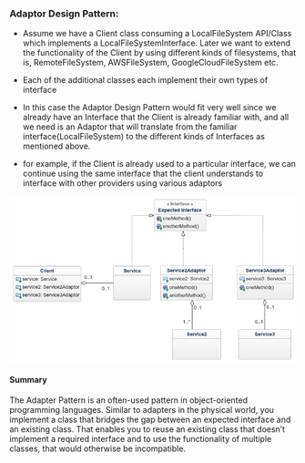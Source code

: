 ### Adaptor Design Pattern:

- Assume we have a Client class consuming a LocalFileSystem API/Class which implements a LocalFileSystemInterface. Later we want to extend the functionality of the Client by using different kinds of filesystems, that is, RemoteFileSystem, AWSFileSystem, GoogleCloudFileSystem etc.

- Each of the additional classes each implement their own types of interface

- In this case the Adaptor Design Pattern would fit very well since we already have an Interface that the Client is already familiar with, and all we need is an Adaptor that will translate from the familiar interface(LocalFileSystem) to the different kinds of Interfaces as mentioned above.

- for example, if the Client is already used to a particular interface, we can continue using the same interface that the client understands to interface with other providers using various adaptors

![Adaptor Pattern](assets/adaptorpattern.png)

#### Summary
The Adapter Pattern is an often-used pattern in object-oriented programming languages. Similar to adapters in the physical world, you implement a class that bridges the gap between an expected interface and an existing class. That enables you to reuse an existing class that doesn’t implement a required interface and to use the functionality of multiple classes, that would otherwise be incompatible.
